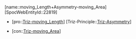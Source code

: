 ﻿---
type: TrizContradiction
aliases:
- moving_Length+Asymmetry-moving_Area
license: CC BY-SA 4.0
copyright: https://github.com/SpocWeb
IsDeleted: false
IsReadOnly: false
Confidential: public
tags: 
- Triz/Contradiction
---
[name::moving_Length+Asymmetry-moving_Area]
[SpocWebEntityId::22819]
+ [pro::[Triz-moving_Length](tech/Triz/Parameter/Triz-moving_Length.md)]
[Triz-Principle::[Triz-Asymmetry](tech/Triz/Principle/Triz-Asymmetry.md)]
- [con::[Triz-moving_Area](tech/Triz/Parameter/Triz-moving_Area.md)]


